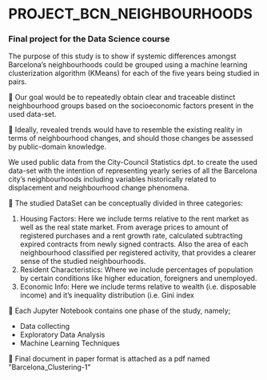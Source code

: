 # PROJECT_BCN_NEIGHBOURHOODS

### Final project for the Data Science course


The purpose of this study is to show if systemic differences amongst Barcelona’s neighbourhoods
could be grouped using a machine learning clusterization algorithm (KMeans) for each of the five
years being studied in pairs.

🎯 Our goal would be to repeatedly obtain clear and traceable distinct neighbourhood groups based
on the socioeconomic factors present in the used data-set.

🏅 Ideally, revealed trends would have to resemble the existing reality in terms of neighbourhood
changes, and should those changes be assessed by public-domain knowledge.


We used public data from the City-Council Statistics dpt. to create the used data-set with the
intention of representing yearly series of all the Barcelona city’s neighbourhoods including variables
historically related to displacement and neighbourhood change phenomena.

💾 The studied DataSet can be conceptually divided in three categories:

1. Housing Factors: Here we include terms relative to the rent market as well as the real state
market. From average prices to amount of registered purchases and a rent growth rate, calculated subtracting expired contracts from newly signed contracts. Also the area of each
neighbourhood classified per registered activity, that provides a clearer sense of the studied
neighbourhoods.
2. Resident Characteristics: Where we include percentages of population by certain conditions
like higher education, foreigners and unemployed.
3. Economic Info: Here we include terms relative to wealth (i.e. disposable income) and it’s
inequality distribution (i.e. Gini index


📙 Each Jupyter Notebook contains one phase of the study, namely; 
- Data collecting
- Exploratory Data Analysis
- Machine Learning Techniques  


💼 Final document in paper format is attached as a pdf named "Barcelona_Clustering-1"
